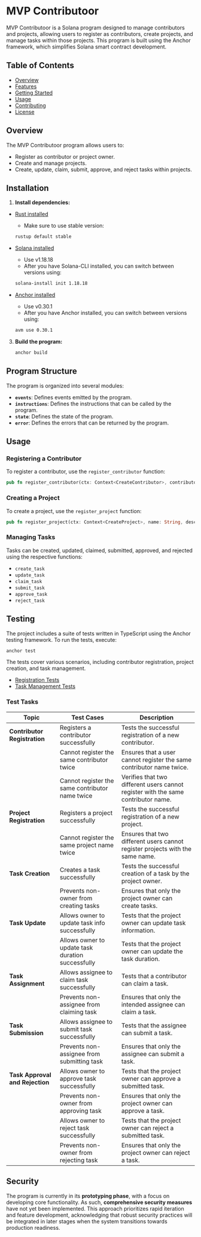 
# MVP Contributoor
MVP Contributoor is a Solana program designed to manage contributors and projects, allowing users to register as contributors, create projects, and manage tasks within those projects. This program is built using the Anchor framework, which simplifies Solana smart contract development.

## Table of Contents
- [Overview](#overview)
- [Features](#features)
- [Getting Started](#getting-started)
- [Usage](#usage)
- [Contributing](#contributing)
- [License](#license)

## Overview
The MVP Contributoor program allows users to:
- Register as contributor or project owner.
- Create and manage projects.
- Create, update, claim, submit, approve, and reject tasks within projects.


## Installation
1. **Install dependencies:**
- [Rust installed](https://www.rust-lang.org/tools/install)
    - Make sure to use stable version:
    ```bash
    rustup default stable
    ```
- [Solana installed](https://docs.solana.com/cli/install-solana-cli-tools)
    - Use v1.18.18
    - After you have Solana-CLI installed, you can switch between versions using:
    ```bash
    solana-install init 1.18.18
    ```

- [Anchor installed](https://www.anchor-lang.com/docs/installation)
    - Use v0.30.1
    - After you have Anchor installed, you can switch between versions using:
    ```bash
    avm use 0.30.1
    ```

3. **Build the program:**

   ```bash
   anchor build
   ```

## Program Structure
The program is organized into several modules:

- **`events`**: Defines events emitted by the program.
- **`instructions`**: Defines the instructions that can be called by the program.
- **`state`**: Defines the state of the program.
- **`error`**: Defines the errors that can be returned by the program.

## Usage
### Registering a Contributor
To register a contributor, use the `register_contributor` function:
```rust
pub fn register_contributor(ctx: Context<CreateContributor>, contributor_name: String) -> Result<()>
```

### Creating a Project
To create a project, use the `register_project` function:
```rust
pub fn register_project(ctx: Context<CreateProject>, name: String, description: String) -> Result<()>
```

### Managing Tasks

Tasks can be created, updated, claimed, submitted, approved, and rejected using the respective functions:

- `create_task`
- `update_task`
- `claim_task`
- `submit_task`
- `approve_task`
- `reject_task`


## Testing
The project includes a suite of tests written in TypeScript using the Anchor testing framework. To run the tests, execute:
```bash
anchor test
```
The tests cover various scenarios, including contributor registration, project creation, and task management.

* [Registration Tests](./tests/register.test.ts)
* [Task Management Tests](./tests/task.test.ts)

### Test Tasks
| Topic                      | Test Cases                                              | Description                                                                                   |
|----------------------------|--------------------------------------------------------|-----------------------------------------------------------------------------------------------|
| **Contributor Registration** | Registers a contributor successfully                 | Tests the successful registration of a new contributor.                                       |
|                            | Cannot register the same contributor twice            | Ensures that a user cannot register the same contributor name twice.                         |
|                            | Cannot register the same contributor name twice       | Verifies that two different users cannot register with the same contributor name.            |
| **Project Registration**    | Registers a project successfully                     | Tests the successful registration of a new project.                                          |
|                            | Cannot register the same project name twice          | Ensures that two different users cannot register projects with the same name.                |
| **Task Creation**           | Creates a task successfully                          | Tests the successful creation of a task by the project owner.                                |
|                            | Prevents non-owner from creating tasks               | Ensures that only the project owner can create tasks.                                        |
| **Task Update**             | Allows owner to update task info successfully        | Tests that the project owner can update task information.                                    |
|                            | Allows owner to update task duration successfully    | Tests that the project owner can update the task duration.                                   |
| **Task Assignment**         | Allows assignee to claim task successfully           | Tests that a contributor can claim a task.                                                  |
|                            | Prevents non-assignee from claiming task             | Ensures that only the intended assignee can claim a task.                                    |
| **Task Submission**         | Allows assignee to submit task successfully          | Tests that the assignee can submit a task.                                                  |
|                            | Prevents non-assignee from submitting task           | Ensures that only the assignee can submit a task.                                            |
| **Task Approval and Rejection** | Allows owner to approve task successfully      | Tests that the project owner can approve a submitted task.                                   |
|                            | Prevents non-owner from approving task               | Ensures that only the project owner can approve a task.                                      |
|                            | Allows owner to reject task successfully             | Tests that the project owner can reject a submitted task.                                    |
|                            | Prevents non-owner from rejecting task               | Ensures that only the project owner can reject a task.                                       |


## Security
The program is currently in its **prototyping phase**, with a focus on developing core functionality. As such, **comprehensive security measures** have not yet been implemented. This approach prioritizes rapid iteration and feature development, acknowledging that robust security practices will be integrated in later stages when the system transitions towards production readiness.
